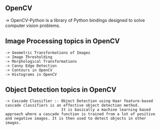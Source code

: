 ## OpenCV
  
  -> OpenCV-Python is a library of Python bindings designed to solve computer vision problems.
  
## Image Processing topics in OpenCV

    -> Geometric Transformations of Images
    -> Image Thresholding
    -> Morphological Transformations
    -> Canny Edge Detection
    -> Contours in OpenCV
    -> Histograms in OpenCV
    
## Object Detection topics in OpenCV

    -> Cascade Classifier :- Object Detection using Haar feature-based cascade classifiers is an effective object detection method.
                             It is basically a machine learning based approach where a cascade function is trained from a lot of positive and negative images. It is then used to detect objects in other images.
